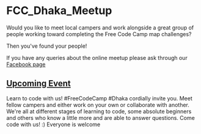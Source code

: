 # FCC_Dhaka_Meetup
Would you like to meet local campers and work alongside a great group of people working toward completing the Free Code Camp map challenges?

Then you've found your people!

If you have any queries about the online meetup please ask through our <a href="https://www.facebook.com/groups/free.code.camp.dhaka/" target="_blank">Facebook page</a>



<h2> <a href="FCC_Dhaka_Meetup/upcoing event">Upcoming Event</a></h2>

Learn to code with us! #FreeCodeCamp #Dhaka cordially invite you.
Meet fellow campers and either work on your own or collaborate with another.
We're all at different stages of learning to code, some absolute beginners and others who know a little more and are able to answer questions. Come code with us! :)
Everyone is welcome
